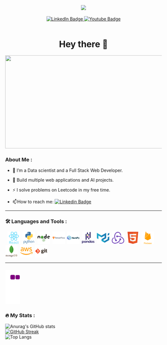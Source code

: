 <!-- ### Hi there 👋 -->

<!--
**mrbaloch555/mrbaloch555** is a ✨ _special_ ✨ repository because its `README.md` (this file) appears on your GitHub profile.

Here are some ideas to get you started:

- 🔭 I’m currently working on ...
- 🌱 I’m currently learning ...
- 👯 I’m looking to collaborate on ...
- 🤔 I’m looking for help with ...
- 💬 Ask me about ...
- 📫 How to reach me: ...
- 😄 Pronouns: ...
- ⚡ Fun fact: ...
-->
<!-- <div id="header" align="center">
  <img src="https://media.giphy.com/media/5iV4Op6eJsjBDxIXPi/giphy.gif" width="100"/>
</div> -->
<div id="header" align="center">
  <img src="https://media.giphy.com/media/M9gbBd9nbDrOTu1Mqx/giphy.gif" width="100"/>
</div>
<br />
<div id="badges" align="center">
  <a href="https://www.linkedin.com/in/durrah-khan-1a3660171">
    <img src="https://img.shields.io/badge/LinkedIn-blue?logo=linkedin&logoColor=white&style=for-the-badge" alt="LinkedIn Badge"/>
  </a>
  <a href="https://www.linkedin.com/in/durrah-khan-1a3660171">
    <img src="https://img.shields.io/badge/Twitter-blue?style=for-the-badge&logo=twitter&logoColor=white" alt="Youtube Badge"/>
  </a>
  <br />
  <img src="https://komarev.com/ghpvc/?username=mrbaloch555&style=flat-square&color=blue" alt=""/>
  <h1>
  Hey there 👋
</h1>
</div>
<div>
<div align="center">
  <img src="https://media.giphy.com/media/L1R1tvI9svkIWwpVYr/giphy.gif" width="800" height="300"/>
  <br />
</div>
</div>

### About Me :
- :telescope: I’m a Data scientist and a Full Stack Web Developer.

- :seedling: Build multiple web applications and AI projects.

- :zap: I solve problems on Leetcode in my free time.

- :mailbox:How to reach me: [![Linkedin Badge](https://img.shields.io/badge/-Mr.Baloch-blue?style=flat&logo=Linkedin&logoColor=white)](https://www.linkedin.com/in/durrah-khan-1a3660171/)

---

### :hammer_and_wrench: Languages and Tools :

<div align="center>
  <img src="https://github.com/devicons/devicon/blob/master/icons/javascript/javascript-original.svg" title="JavaScript" alt="JavaScript" width="40" height="40"/>&nbsp;
    <img src="https://github.com/devicons/devicon/blob/master/icons/react/react-original-wordmark.svg" title="React" alt="React" width="40" height="40"/>&nbsp;
  <img src="https://github.com/devicons/devicon/blob/master/icons/python/python-original-wordmark.svg" title="Python" alt="Python" width="40" height="40"/>&nbsp;
  <img src="https://github.com/devicons/devicon/blob/master/icons/nodejs/nodejs-original-wordmark.svg" title="Nodejs" alt="Nodejs" width="40" height="40"/>&nbsp;
  <img src="https://github.com/devicons/devicon/blob/master/icons/tensorflow/tensorflow-original-wordmark.svg" title="Tensorflow" alt="Tensorflow" width="40" height="40"/>&nbsp;
  <img src="https://github.com/devicons/devicon/blob/master/icons/numpy/numpy-original-wordmark.svg" title="Numpy" alt="Numpy" width="40" height="40"/>&nbsp;
   <img src="https://github.com/devicons/devicon/blob/master/icons/pandas/pandas-original-wordmark.svg" title="Pandas" alt="Pandas" width="40" height="40"/>&nbsp;
  <img src="https://github.com/devicons/devicon/blob/master/icons/materialui/materialui-original.svg" title="Material UI" alt="Material UI" width="40" height="40"/>&nbsp;
  <img src="https://github.com/devicons/devicon/blob/master/icons/redux/redux-original.svg" title="Redux" alt="Redux " width="40" height="40"/>&nbsp;
  <img src="https://github.com/devicons/devicon/blob/master/icons/html5/html5-original.svg" title="HTML5" alt="HTML" width="40" height="40"/>&nbsp;
  <img src="https://github.com/devicons/devicon/blob/master/icons/firebase/firebase-plain-wordmark.svg" title="Firebase" alt="Firebase" width="40" height="40"/>&nbsp;
  <img src="https://github.com/devicons/devicon/blob/master/icons/mongodb/mongodb-original-wordmark.svg" title="MongoDB"  alt="MongoDB" width="40" height="40"/>&nbsp;
  <img src="https://github.com/devicons/devicon/blob/master/icons/amazonwebservices/amazonwebservices-plain-wordmark.svg" title="AWS" alt="AWS" width="40" height="40"/>&nbsp;
  <img src="https://github.com/devicons/devicon/blob/master/icons/git/git-original-wordmark.svg" title="Git" **alt="Git" width="40" height="40"/>
</div>
                                                                                                                                               
---


### ![snake gif](https://github.com/mrbaloch555/mrbaloch555/blob/output/github-contribution-grid-snake.gif)

### :fire: My Stats :
![Anurag's GitHub stats](https://github-readme-stats.vercel.app/api?username=mrbaloch555&show_icons=true&theme=radical)                                                                                                                                               
[![GitHub Streak](http://github-readme-streak-stats.herokuapp.com?user=mrbaloch555&theme=dark&date_format=M%20j%5B%2C%20Y%5D)](https://git.io/streak-stats)                                                                                                                                            
![Top Langs](https://github-readme-stats.vercel.app/api/top-langs/?username=mrbaloch555)
                                                                                                                                               
